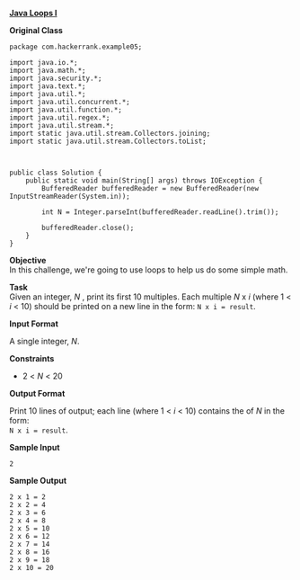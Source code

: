 **[Java Loops I](https://www.hackerrank.com/challenges/java-loops-i/problem?isFullScreen=true)**

**Original Class**
```
package com.hackerrank.example05;

import java.io.*;
import java.math.*;
import java.security.*;
import java.text.*;
import java.util.*;
import java.util.concurrent.*;
import java.util.function.*;
import java.util.regex.*;
import java.util.stream.*;
import static java.util.stream.Collectors.joining;
import static java.util.stream.Collectors.toList;



public class Solution {
    public static void main(String[] args) throws IOException {
        BufferedReader bufferedReader = new BufferedReader(new InputStreamReader(System.in));

        int N = Integer.parseInt(bufferedReader.readLine().trim());

        bufferedReader.close();
    }
}
```

**Objective**  
In this challenge, we're going to use loops to help us do some simple math.

**Task**  
Given an integer, _N_ , print its first 10 multiples. Each multiple _N_ x _i_ (where 1 < _i_ < 10) should be printed on a new line in the form: `N x i = result`.

**Input Format**

A single integer, _N_.

**Constraints**
- 2 < _N_ < 20

**Output Format**

Print 10 lines of output; each line (where 1 < _i_ < 10) contains the of _N_ in the form:  
`N x i = result`.

**Sample Input**

```
2
```

**Sample Output**

```
2 x 1 = 2
2 x 2 = 4
2 x 3 = 6
2 x 4 = 8
2 x 5 = 10
2 x 6 = 12
2 x 7 = 14
2 x 8 = 16
2 x 9 = 18
2 x 10 = 20
```
